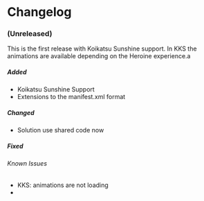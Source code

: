 # Changelog### (Unreleased)This is the first release with Koikatsu Sunshine support.  In KKS the animations are available depending on the Heroine experience.a##### Added- Koikatsu Sunshine Support- Extensions to the manifest.xml format##### Changed- Solution use shared code now##### Fixed###### Known Issues- KKS: animations are not loading- 